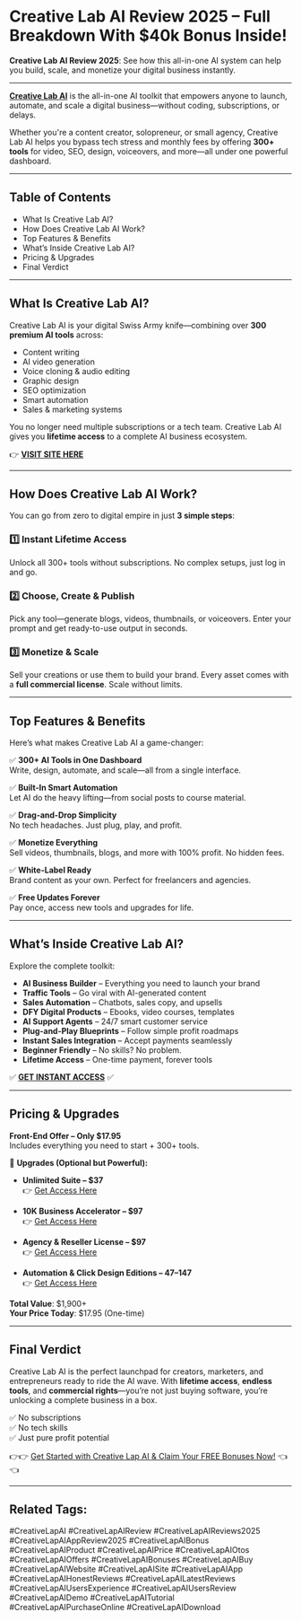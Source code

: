 # Creative Lab AI Review 2025 – Full Breakdown With $40k Bonus Inside!

**Creative Lab AI Review 2025**: See how this all-in-one AI system can help you build, scale, and monetize your digital business instantly.

---

**[Creative Lab AI](https://vjreview.com/creative-lab-ai-review/)** is the all-in-one AI toolkit that empowers anyone to launch, automate, and scale a digital business—without coding, subscriptions, or delays.

Whether you're a content creator, solopreneur, or small agency, Creative Lab AI helps you bypass tech stress and monthly fees by offering **300+ tools** for video, SEO, design, voiceovers, and more—all under one powerful dashboard.

---

## Table of Contents

- What Is Creative Lab AI?
- How Does Creative Lab AI Work?
- Top Features & Benefits
- What’s Inside Creative Lab AI?
- Pricing & Upgrades
- Final Verdict

---

##  What Is Creative Lab AI?

Creative Lab AI is your digital Swiss Army knife—combining over **300 premium AI tools** across:

- Content writing  
- AI video generation  
- Voice cloning & audio editing  
- Graphic design  
- SEO optimization  
- Smart automation  
- Sales & marketing systems  

You no longer need multiple subscriptions or a tech team. Creative Lab AI gives you **lifetime access** to a complete AI business ecosystem.

👉 **[VISIT SITE HERE](https://vjreview.com/creative-lab-ai-review/)**

---

## How Does Creative Lab AI Work?

You can go from zero to digital empire in just **3 simple steps**:

### 1️⃣ Instant Lifetime Access  
Unlock all 300+ tools without subscriptions. No complex setups, just log in and go.

### 2️⃣ Choose, Create & Publish  
Pick any tool—generate blogs, videos, thumbnails, or voiceovers. Enter your prompt and get ready-to-use output in seconds.

### 3️⃣ Monetize & Scale  
Sell your creations or use them to build your brand. Every asset comes with a **full commercial license**. Scale without limits.

---

## Top Features & Benefits

Here’s what makes Creative Lab AI a game-changer:

✅ **300+ AI Tools in One Dashboard**  
Write, design, automate, and scale—all from a single interface.

✅ **Built-In Smart Automation**  
Let AI do the heavy lifting—from social posts to course material.

✅ **Drag-and-Drop Simplicity**  
No tech headaches. Just plug, play, and profit.

✅ **Monetize Everything**  
Sell videos, thumbnails, blogs, and more with 100% profit. No hidden fees.

✅ **White-Label Ready**  
Brand content as your own. Perfect for freelancers and agencies.

✅ **Free Updates Forever**  
Pay once, access new tools and upgrades for life.

---

## What’s Inside Creative Lab AI?

Explore the complete toolkit:

- **AI Business Builder** – Everything you need to launch your brand  
- **Traffic Tools** – Go viral with AI-generated content  
- **Sales Automation** – Chatbots, sales copy, and upsells  
- **DFY Digital Products** – Ebooks, video courses, templates  
- **AI Support Agents** – 24/7 smart customer service  
- **Plug-and-Play Blueprints** – Follow simple profit roadmaps  
- **Instant Sales Integration** – Accept payments seamlessly  
- **Beginner Friendly** – No skills? No problem.  
- **Lifetime Access** – One-time payment, forever tools  

✅ **[GET INSTANT ACCESS](https://vjreview.com/creative-lab-ai-review/)** ✅

---

## Pricing & Upgrades

 **Front-End Offer – Only $17.95**  
Includes everything you need to start + 300+ tools.

🔼 **Upgrades (Optional but Powerful):**

- **Unlimited Suite – $37**  
  👉 [Get Access Here](https://vjreview.com/creative-lab-ai-review/)

- **10K Business Accelerator – $97**  
  👉 [Get Access Here](https://vjsmith-review.hashnode.dev/creative-lab-ai-review)

- **Agency & Reseller License – $97**  
  👉 [Get Access Here](https://vjsmith-review.hashnode.dev/creative-lab-ai-review)

- **Automation & Click Design Editions – $47–$147**  
  👉 [Get Access Here](https://vjreview.com/creative-lab-ai-review/)

 **Total Value**: $1,900+  
 **Your Price Today**: $17.95 (One-time)

---

## Final Verdict

Creative Lab AI is the perfect launchpad for creators, marketers, and entrepreneurs ready to ride the AI wave. With **lifetime access**, **endless tools**, and **commercial rights**—you’re not just buying software, you’re unlocking a complete business in a box.

✅ No subscriptions  
✅ No tech skills  
✅ Just pure profit potential

👉👉 [Get Started with Creative Lap AI & Claim Your FREE Bonuses Now!](https://vjreview.com/creative-lab-ai-review/) 👈👈

---

## Related Tags:

#CreativeLapAI #CreativeLapAIReview #CreativeLapAIReviews2025 #CreativeLapAIAppReview2025 #CreativeLapAIBonus #CreativeLapAIProduct #CreativeLapAIPrice #CreativeLapAIOtos #CreativeLapAIOffers #CreativeLapAIBonuses #CreativeLapAIBuy #CreativeLapAIWebsite #CreativeLapAISite #CreativeLapAIApp #CreativeLapAIHonestReviews #CreativeLapAILatestReviews #CreativeLapAIUsersExperience #CreativeLapAIUsersReview #CreativeLapAIDemo #CreativeLapAITutorial #CreativeLapAIPurchaseOnline #CreativeLapAIDownload

